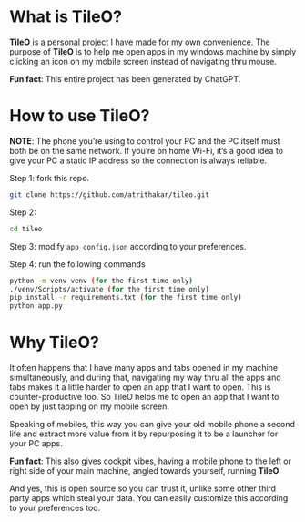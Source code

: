 # What is TileO?

**TileO** is a personal project I have made for my own convenience. The purpose of **TileO** is to help me open apps in my windows machine by simply clicking an icon on my mobile screen instead of navigating thru mouse.

**Fun fact**: This entire project has been generated by ChatGPT.

# How to use TileO?

**NOTE**: The phone you’re using to control your PC and the PC itself must both be on the same network. If you’re on home Wi-Fi, it’s a good idea to give your PC a static IP address so the connection is always reliable.

Step 1: fork this repo.
```bash
git clone https://github.com/atrithakar/tileo.git
```

Step 2:
```bash
cd tileo
```

Step 3: modify `app_config.json` according to your preferences.

Step 4: run the following commands
```bash
python -m venv venv (for the first time only)
./venv/Scripts/activate (for the first time only)
pip install -r requirements.txt (for the first time only)
python app.py
```

# Why TileO?
It often happens that I have many apps and tabs opened in my machine simultaneously, and during that, navigating my way thru all the apps and tabs makes it a little harder to open an app that I want to open. This is counter-productive too. So TileO helps me to open an app that I want to open by just tapping on my mobile screen.

Speaking of mobiles, this way you can give your old mobile phone a second life and extract more value from it by repurposing it to be a launcher for your PC apps.

**Fun fact**: This also gives cockpit vibes, having a mobile phone to the left or right side of your main machine, angled towards yourself, running **TileO**

And yes, this is open source so you can trust it, unlike some other third party apps which steal your data. You can easily customize this according to your preferences too.